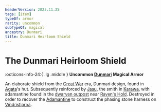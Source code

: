 ```yaml
---
headerVersion: 2023.11.25
tags: [item]
typeOf: armor
rarity: uncommon
subTypeOf: magical
ancestry: Dunmari
title: Dunmari Heirloom Shield
---
```

# The Dunmari Heirloom Shield
:octicons-info-24:{ .lg .middle } **Uncommon [Dunmari](<../../../gazetteer/greater-dunmar/realms/dunmar/dunmar.md>) Magical Armor**  

An elaborate shield from the [Great War](<../../../events/1500s/great-war.md>) era, Dunmari design, found in [Agata](<../../../people/fey/agata.md>)'s hut. Subsequently reinforced by [Jasu](<../../../people/dunmari/jasu.md>), the smith in [Karawa](<../../../gazetteer/greater-dunmar/realms/dunmar/eastern-dunmar/karawa.md>), with adamantine found in the [dwarven outpost](<../../../gazetteer/greater-dunmar/dunmari-basin/dwarven-outpost-raven-s-hold.md>) near [Raven's Hold](<../../../gazetteer/greater-dunmar/dunmari-basin/raven-s-hold.md>). Destroyed in order to recover the [Adamantine](<../../../things/materials/adamantine.md>) to construct the phasing stone harness on [Vindristjarna](<../../../things/ships/vindristjarna.md>). 

